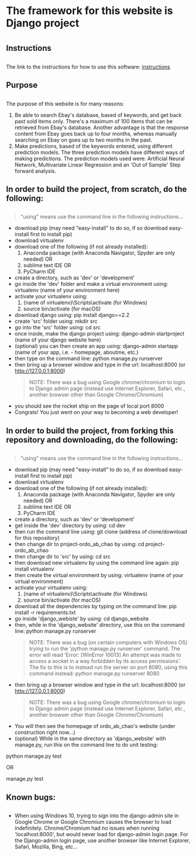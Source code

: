 # The framework for this website is Django project <h1>
## Instructions <h2>
  The link to the instructions for how to use this software: [instructions](https://github.com/IUS-CS/project-ordo_ab_chao/blob/master/doc/How_to_use_documentation/How_to_use.md)
## Purpose <h2>
  The purpose of this website is for many reasons:
  1. Be able to search Ebay's database, based of keywords, and get back past sold items only. There's a maximum of 100 items that can be retrieved from Ebay's database. Another advantage is that the response content from Ebay goes back up to four months, whereas manually searching on Ebay on goes up to two months in the past.
  2. Make predictions, based of the keywords entered, using different prediction models. The three prediction models have different ways of making predictions. The prediction models used were: Artificial Neural Network, Multivariate Linear Regression and an 'Out of Sample' Step forward analysis.
## In order to build the project, from scratch, do the following: <h2>
  > "using" means use the command line in the following instructions...
  - download pip (may need "easy-install" to do so, if so download easy-install first to install pip)
  - download virtualenv
  - download one of the following (if not already installed):
     1. Anaconda package (with Anaconda Navigator, Spyder are only needed) OR
     2. sublime text IDE OR
     3. PyCharm IDE
  - create a directory, such as 'dev' or 'development'
  - go inside the 'dev' folder and make a virtual environment using: virtualenv (name of your environment here)
  - activate your virtualenv using:
     1. (name of virtualenv)\Scripts\activate (for Windows)
     2. source bin/activate (for macOS)
  - download django using: pip install django==2.2
  - create 'src' folder using: mkdir src
  - go into the 'src' folder using: cd src
  - once inside, make the django project using: django-admin startproject (name of your django website here)
  - (optional) you can then create an app using: django-admin startapp (name of your app, i.e. - homepage, aboutme, etc.)
  - then type on the command line: python manage.py runserver
  - then bring up a browser window and type in the url: localhost:8000 (or http://127.0.0.1:8000)
    > NOTE: There was a bug using Google chrome/chromium to login to Django admin page (instead use Internet Explorer, Safari, etc., another browser other than Google Chrome/Chromium)
  - you should see the rocket ship on the page of local port 8000
  - Congrats! You just went on your way to becoming a web developer!
  
## In order to build the project, from forking this repository and downloading, do the following: <h2>
  > "using" means use the command line in the following instructions...
  - download pip (may need "easy-install" to do so, if so download easy-install first to install pip)
  - download virtualenv
  - download one of the following (if not already installed):
     1. Anaconda package (with Anaconda Navigator, Spyder are only needed) OR
     2. sublime text IDE OR
     3. PyCharm IDE
  - create a directory, such as 'dev' or 'development'
  - get inside the 'dev' directory by using: cd dev
  - then run the command line using: git clone (address of clone/download for this repository)
  - then change dir to project-ordo_ab_chao by using: cd project-ordo_ab_chao
  - then change dir to 'src' by using: cd src
  - then download new virtualenv by using the command line again: pip install virtualenv
  - then create the virtual environment by using: virtualenv (name of your virtual environment)
  - activate your virtualenv using:
     1. (name of virtualenv)\Scripts\activate (for Windows)
     2. source bin/activate (for macOS)
  - download all the dependencies by typing on the command line: pip install -r requirements.txt
  - go inside 'django_webiste' by using: cd django_website
  - then, while in the 'django_website' directory, use this on the command line: python manage.py runserver
    > NOTE: There was a bug (on certain computers with Windows OS) trying to run the 'python manage.py runserver' command. 
  The error will read 'Error: [WinError 10013] An attempt was made to access a socket in a way forbidden by its access permissions'. 
  The fix to this is to instead run the server on port 8080, using this command instead: python manage.py runserver 8080
  - then bring up a browser window and type in the url: localhost:8000 (or http://127.0.0.1:8000)
    > NOTE: There was a bug using Google chrome/chromium to login to Django admin page (instead use Internet Explorer, Safari, etc., another browser other than Google Chrome/Chromium)
  - You will then see the homepage of ordo_ab_chao's website (under construction right now...)
  - (optional) While in the same directory as 'django_website' with manage.py, run this on the command line to do unit testing: 

  python manage.py test<br>

  OR
 
  manage.py test
 
  
## Known bugs: <h2>
  - When using Windows 10, trying to sign into the django-admin site in Google Chrome or Google Chromium causes the browser to load indefinitely. Chrome/Chromium had no issues when running 'localhost:8000', but would never load for django-admin login page. For the Django-admin login page, use another browser like Internet Explorer, Safari, Mozilla, Bing, etc...
